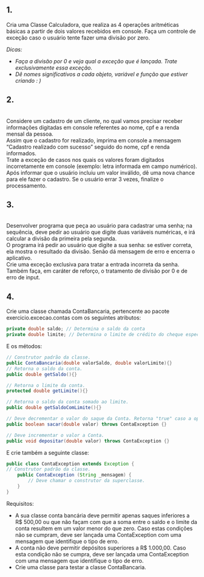 ## 1.
Cria uma Classe Calculadora, que realiza as 4 operações aritméticas básicas a partir de dois valores recebidos em console. Faça um controle de exceção caso o usuário tente fazer uma divisão por zero.

_Dicas:_
- _Faça a divisão por 0 e veja qual a exceção que é lançada. Trate exclusivamente essa exceção._
- _Dê nomes significativos a cada objeto, variável e função que estiver criando : )_

## 2. 
<br>Considere um cadastro de um cliente, no qual vamos precisar receber informações digitadas em console referentes ao nome, cpf e a renda mensal da pessoa.
<br>Assim que o cadastro for realizado, imprima em console a mensagem “Cadastro realizado com sucesso” seguido do nome, cpf e renda informados.
<br>Trate a exceção de casos nos quais os valores foram digitados incorretamente em console (exemplo: letra informada em campo numérico).
<br>Após informar que o usuário incluiu um valor inválido, dê uma nova chance para ele fazer o cadastro. Se o usuário errar 3 vezes, finalize o processamento.

## 3. 
<br>Desenvolver programa que peça ao usuário para cadastrar uma senha; na sequência, deve pedir ao usuário que digite duas variáveis numéricas, e irá calcular a divisão da primeira pela segunda.
<br>O programa irá pedir ao usuário que digite a sua senha: se estiver correta, ela mostra o resultado da divisão. Senão dá mensagem de erro e encerra o aplicativo.
<br>Crie uma exceção exclusiva para tratar a entrada incorreta da senha.
<br>Também faça, em caráter de reforço, o tratamento de divisão por 0 e de erro de input.

## 4. 
Crie uma classe chamada ContaBancaria, pertencente ao pacote exercicio.excecao.contas com os seguintes atributos:
```java
private double saldo; // Determina o saldo da conta
private double limite; // Determina o limite de crédito do cheque especial
```
E os métodos:
```java
// Construtor padrão da classe.
public ContaBancaria(double valorSaldo, double valorLimite){}
// Retorna o saldo da conta.
public double getSaldo(){}

// Retorna o limite da conta.
protected double getLimite(){}

// Retorna o saldo da conta somado ao limite.
public double getSaldoComLimite(){}

// Deve decrementar o valor do saque da Conta. Retorna "true" caso a operação tenha sido bem sucedida, ou seja, a conta possui este valor (lembre-se de considerar o limite).
public boolean sacar(double valor) throws ContaException {}

// Deve incrementar o valor a Conta.
public void depositar(double valor) throws ContaException {}
```
E crie também a seguinte classe:
```java
public class ContaException extends Exception {
// Construtor padrão da classe.
    public ContaException (String _mensagem) {
        // Deve chamar o construtor da superclasse.
    }
}
```
Requisitos:
- A sua classe conta bancária deve permitir apenas saques inferiores a R$ 500,00 ou que não façam com que a soma entre o saldo e o limite da conta resultem em um valor menor do que zero. Caso estas condições não se cumpram, deve ser lançada uma ContaException com uma mensagem que identifique o tipo de erro.
- A conta não deve permitir depósitos superiores a R$ 1.000,00. Caso esta condição não se cumpra, deve ser lançada uma ContaException com uma mensagem que identifique o tipo de erro.
- Crie uma classe para testar a classe ContaBancaria.
